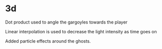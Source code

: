 # 3d

 Dot product used to angle the gargoyles towards the player
 
 Linear interpolation is used to decrease the light intensity as time goes on
 
 Added particle effects around the ghosts. 

 
